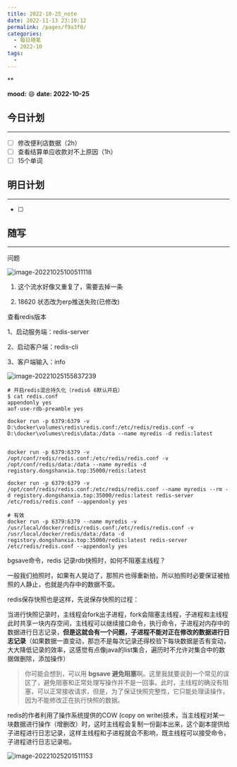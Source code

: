 ```yaml
---
title: 2022-10-25_note
date: 2022-11-13 23:10:12
permalink: /pages/f9a3f0/
categories:
  - 每日随笔
  - 2022-10
tags:
  - 
---
```

**

**mood:** :smile:  									**date: 2022-10-25**  

## 今日计划  
------
- [ ]  修改便利店数据（2h）
- [ ]  查看结算单应收款对不上原因（1h）
- [ ]  15个单词
## 明日计划  
------
- [ ]  
## 随写 
------

问题

![image-20221025100511118](https://img.ggball.top/img/image-20221025100511118.png?picGo)

1. 这个流水好像又重复了，需要去掉一条

2. 18620  状态改为erp推送失败(已修改)



查看redis版本

1、启动服务端：redis-server

2、启动客户端：redis-cli

3、客户端输入：info



![image-20221025155837239](https://img.ggball.top/img/image-20221025155837239.png?picGo)



```
# 开启redis混合持久化（redis6 6默认开启）
$ cat redis.conf
appendonly yes
aof-use-rdb-preamble yes
```

```
docker run -p 6379:6379 -v D:\docker\volumes\redis\redis.conf:/etc/redis/redis.conf -v D:\docker\volumes\redis\data:/data --name myredis -d redis:latest


docker run -p 6379:6379 -v /opt/conf/redis/redis.conf:/etc/redis/redis.conf -v /opt/conf/redis/data:/data --name myredis -d registory.dongshanxia.top:35000/redis:latest

docker run -p 6379:6379 -v /opt/conf/redis/redis.conf:/etc/redis/redis.conf --name myredis --rm -d registory.dongshanxia.top:35000/redis:latest redis-server /etc/redis/redis.conf --appendonly yes

# 有效
docker run -p 6379:6379 --name myredis -v /usr/local/docker/redis/redis.conf:/etc/redis/redis.conf -v /usr/local/docker/redis/data:/data -d registory.dongshanxia.top:35000/redis:latest redis-server /etc/redis/redis.conf --appendonly yes
```

bgsave命令，redis 记录rdb快照时，如何不阻塞主线程？

一般我们拍照时，如果有人晃动了，那照片也得重新拍，所以拍照时必要保证被拍照的人静止，也就是内存中的数据不变。

redis保存快照也是这样，先说保存快照的过程：

当进行快照记录时，主线程会fork出子进程，fork会阻塞主线程，子进程和主线程此时共享一块内存空间，主线程可以继续接口命令，执行命令，子进程对内存中的数据进行日志记录，**但是这就会有一个问题，子进程不能对正在修改的数据进行日志记录**（如果数据一直变动，那岂不是每次记录还得校验下每块数据是否有变动，大大降低记录的效率，这感觉有点像java的list集合，遍历时不允许对集合中的数据做删除，添加操作）

> 你可能会想到，可以用 **bgsave 避免阻塞**啊。这里我就要说到一个常见的误区了，避免阻塞和正常处理写操作并不是一回事。此时，主线程的确没有阻塞，可以正常接收请求，但是，为了保证快照完整性，它只能处理读操作，因为不能修改正在执行快照的数据。

redis的作者利用了操作系统提供的COW (copy on write)技术，当主线程对某一块数据进行操作（增删改）时，这时主线程会复制一份副本出来，这个副本提供给子进程进行日志记录，这样主线程和子进程就会不影响，既主线程可以接受命令，子进程进行日志记录啦。

![image-20221025201511153](https://img.ggball.top/img/image-20221025201511153.png?picGo)